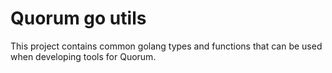# Quorum go utils

This project contains common golang types and functions that can be used when developing tools for Quorum.

 